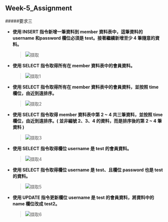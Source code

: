 ## Week-5_Assignment
#####要求三
* **使⽤ INSERT 指令新增⼀筆資料到 member 資料表中，這筆資料的 username 和password 欄位必須是 test。接著繼續新增⾄少 4 筆隨意的資料。**
  > ![擷取](https://user-images.githubusercontent.com/112391673/196135527-ddcd252e-e1ce-4784-9643-39728d144486.PNG)


* **使⽤ SELECT 指令取得所有在 member 資料表中的會員資料。**
  > ![擷取1](https://user-images.githubusercontent.com/112391673/196135465-1bcbfd19-6fca-4717-b372-b802deafc732.PNG)

* **使⽤ SELECT 指令取得所有在 member 資料表中的會員資料，並按照 time 欄位，由近到遠排序。**
  > ![擷取2](https://user-images.githubusercontent.com/112391673/196135849-aa6d6a6a-2306-4b6b-aff2-f88d52aff9be.PNG)


* **使⽤ SELECT 指令取得 member 資料表中第 2 ~ 4 共三筆資料，並按照 time 欄位，由近到遠排序。( 並非編號 2、3、4 的資料，⽽是排序後的第 2 ~ 4 筆資料 )**
  > ![擷取3](https://user-images.githubusercontent.com/112391673/196135872-c8fefff4-b5b2-44aa-8e51-4c2c0a404524.PNG)

* **使⽤ SELECT 指令取得欄位 username 是 test 的會員資料。**
  > ![擷取4](https://user-images.githubusercontent.com/112391673/196136041-52b96a4e-10c9-4e12-a9b2-314d50478d2d.PNG)


* **使⽤ SELECT 指令取得欄位 username 是 test、且欄位 password 也是 test 的資料。**
  > ![擷取5](https://user-images.githubusercontent.com/112391673/196136068-82c8e585-b90e-4e6a-8bae-fdab34d8b94c.PNG)

* **使⽤ UPDATE 指令更新欄位 username 是 test 的會員資料，將資料中的 name 欄位改成 test2。**
  > ![擷取6](https://user-images.githubusercontent.com/112391673/196136081-7f3e90b9-bbab-4e98-9ac1-57e404654c67.PNG)
